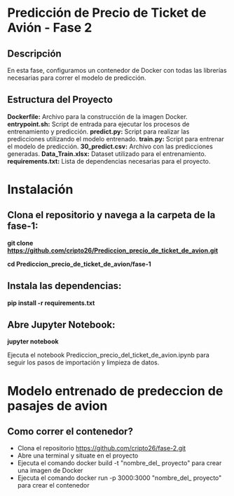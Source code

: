 

 # Predicción de Precio de Ticket de Avión - Fase 2

## Descripción
En esta fase, configuramos un contenedor de Docker con todas las librerías necesarias para correr el modelo de predicción.

## Estructura del Proyecto

**Dockerfile:**  Archivo para la construcción de la imagen Docker.
**entrypoint.sh:**  Script de entrada para ejecutar los procesos de entrenamiento y predicción.
**predict.py:**  Script para realizar las predicciones utilizando el modelo entrenado.
**train.py:**  Script para entrenar el modelo de predicción.
**30_predict.csv:**  Archivo con las predicciones generadas.
**Data_Train.xlsx:**  Dataset utilizado para el entrenamiento.
**requirements.txt:**  Lista de dependencias necesarias para el proyecto.

# Instalación

## Clona el repositorio y navega a la carpeta de la fase-1:

**git clone https://github.com/cripto26/Prediccion_precio_de_ticket_de_avion.git**

**cd Prediccion_precio_de_ticket_de_avion/fase-1**

## Instala las dependencias:

**pip install -r requirements.txt**

## Abre Jupyter Notebook:

**jupyter notebook**


Ejecuta el notebook Prediccion_precio_del_ticket_de_avion.ipynb para seguir los pasos de importación y limpieza de datos.



























# Modelo entrenado de predeccion de pasajes de avion

## Como correr el contenedor?

- Clona el repositorio https://github.com/cripto26/fase-2.git
- Abre una terminal y situate en el proyecto
- Ejecuta el comando docker build -t "nombre_del_ proyecto" para crear una imagen de Docker
- Ejecuta el comando docker run -p 3000:3000 "nombre_del_ proyecto" para crear el contenedor
